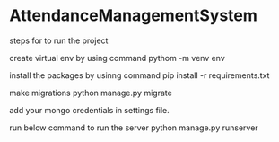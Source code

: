 # AttendanceManagementSystem

steps for to run the project

create virtual env by using command
pythom -m venv env

install the packages by usinng command
pip install -r requirements.txt

make migrations 
python manage.py migrate

add your mongo credentials in settings file.

run below command to run the server
python manage.py runserver 
